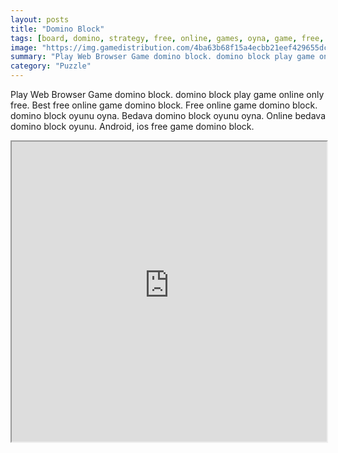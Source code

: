 ```yaml
---
layout: posts
title: "Domino Block"
tags: [board, domino, strategy, free, online, games, oyna, game, free, games, play, play, games]
image: "https://img.gamedistribution.com/4ba63b68f15a4ecbb21eef429655dcc0.jpg"
summary: "Play Web Browser Game domino block. domino block play game online only free. Best free online game domino block. Free online game domino block. domino block oyunu oyna. Bedava domino block oyunu oyna. Online bedava domino block oyunu. Android, ios free game domino block."
category: "Puzzle"
---
```


Play Web Browser Game domino block. domino block play game online only free. Best free online game domino block. Free online game domino block. domino block oyunu oyna. Bedava domino block oyunu oyna. Online bedava domino block oyunu. Android, ios free game domino block.

<iframe width="100%" height="480px;" src="https://html5.gamedistribution.com/4ba63b68f15a4ecbb21eef429655dcc0/"></iframe>